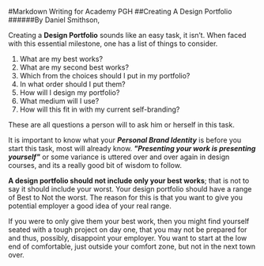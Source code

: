 #Markdown Writing for Academy PGH
##Creating A Design Portfolio
######By Daniel Smithson,

Creating a **Design Portfolio** sounds like an easy task, it isn’t. When faced with this essential milestone, one has a list of things to consider.

1.	What are my best works?
2.	What are my second best works?
3.	Which from the choices should I put in my portfolio?
4.	In what order should I put them?
5.	How will I design my portfolio?
6.	What medium will I use?
7.	How will this fit in with my current self-branding?

These are all questions a person will to ask him or herself in this task.

It is important to know what your __*Personal Brand Identity*__ is before you start this task, most will already know.
__*"Presenting your work is presenting yourself"*__ or some variance is uttered over and over again in design courses, and its a really good bit of wisdom to follow.

**A design portfolio should not include only your best works**; that is not to say it should include your worst.  Your design portfolio should have a range of Best to Not the worst. The reason for this is that you want to give you potential employer a good idea of your real range.  

If you were to only give them your best work, then you might find yourself seated with a tough project on day one, that you may not be prepared for and thus, possibly, disappoint your employer. You want to start at the low end of comfortable, just outside your comfort zone, but not in the next town over.


